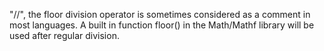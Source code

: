 "//", the floor division operator is sometimes considered as a comment in most languages. A built in function floor() in the Math/Mathf library will be used after regular division.
